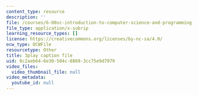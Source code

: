 ```yaml
---
content_type: resource
description: ''
file: /courses/6-00sc-introduction-to-computer-science-and-programming-spring-2011/8c2aeb646e30504c88693cc75e9d7979_hGQw3KJ7i6Q.vtt
file_type: application/x-subrip
learning_resource_types: []
license: https://creativecommons.org/licenses/by-nc-sa/4.0/
ocw_type: OCWFile
resourcetype: Other
title: 3play caption file
uid: 8c2aeb64-6e30-504c-8869-3cc75e9d7979
video_files:
  video_thumbnail_file: null
video_metadata:
  youtube_id: null
---
```

